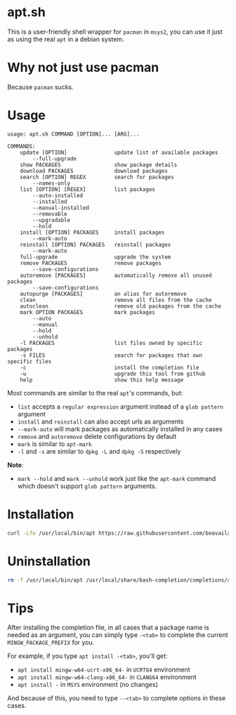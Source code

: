 # apt.sh
This is a user-friendly shell wrapper for `pacman` in `msys2`, you can use it just as using the real `apt` in a debian system.

# Why not just use pacman
Because `pacman` sucks.

# Usage
```
usage: apt.sh COMMAND [OPTION]... [ARG]...

COMMANDS:
    update [OPTION]               update list of available packages
        --full-upgrade
    show PACKAGES                 show package details
    download PACKAGES             download packages
    search [OPTION] REGEX         search for packages
        --names-only
    list [OPTION] [REGEX]         list packages
        --auto-installed
        --installed
        --manual-installed
        --removable
        --upgradable
        --hold
    install [OPTION] PACKAGES     install packages
        --mark-auto
    reinstall [OPTION] PACKAGES   reinstall packages
        --mark-auto
    full-upgrade                  upgrade the system
    remove PACKAGES               remove packages
        --save-configurations
    autoremove [PACKAGES]         automatically remove all unused packages
        --save-configurations
    autopurge [PACKAGES]          an alias for autoremove
    clean                         remove all files from the cache
    autoclean                     remove old packages from the cache
    mark OPTION PACKAGES          mark packages
        --auto
        --manual
        --hold
        --unhold
    -l PACKAGES                   list files owned by specific packages
    -s FILES                      search for packages that own specific files
    -c                            install the completion file
    -u                            upgrade this tool from github
    help                          show this help message
```
Most commands are similar to the real `apt`'s commands, but:
- `list` accepts a `regular expression` argument instead of a `glob pattern` argument
- `install` and `reinstall` can also accept urls as arguments
- `--mark-auto` will mark packages as automatically installed in any cases
- `remove` and `autoremove` delete configurations by default
- `mark` is similar to `apt-mark`
- `-l` and `-s` are similar to `dpkg -L` and `dpkg -S` respectively

**Note**:
- `mark --hold` and `mark --unhold` work just like the `apt-mark` command which doesn't support `glob pattern` arguments.

# Installation
```bash
curl -Lfo /usr/local/bin/apt https://raw.githubusercontent.com/beavailable/apt.sh/main/apt.sh
```

# Uninstallation
```bash
rm -f /usr/local/bin/apt /usr/local/share/bash-completion/completions/apt
```

# Tips
After installing the completion file, in all cases that a package name is needed as an argument, you can simply type `-<tab>` to complete the current `MINGW_PACKAGE_PREFIX` for you.

For example, if you type `apt install -<tab>`, you'll get:
- `apt install mingw-w64-ucrt-x86_64-` in `UCRT64` environment
- `apt install mingw-w64-clang-x86_64-` in `CLANG64` environment
- `apt install -` in `MSYS` environment (no changes)

And because of this, you need to type `--<tab>` to complete options in these cases.
